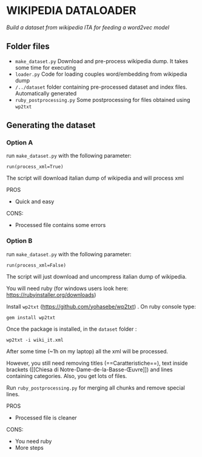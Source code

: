 # WIKIPEDIA DATALOADER
*Build a dataset from wikipedia ITA for feeding a word2vec model*

## Folder files


- `make_dataset.py` Download and pre-process wikipedia dump. It takes some time for executing
- `loader.py` Code for loading couples word/embedding from wikipedia dump
- `/../dataset` folder containing pre-processed dataset and index files. Automatically generated
- `ruby_postprocessing.py` Some postprocessing for files obtained using `wp2txt` 

## Generating the dataset

### Option A
run `make_dataset.py` with the following parameter:

```run(process_xml=True)```

The script will download italian dump of wikipedia and will process
xml

PROS
 - Quick and easy

CONS:
 - Processed file contains some errors


### Option B
run `make_dataset.py` with the following parameter:

```run(process_xml=False)```

The script will just download and uncompress italian dump of wikipedia.

You will need ruby (for windows users look here: https://rubyinstaller.org/downloads)

Install `wp2txt`  (https://github.com/yohasebe/wp2txt) . On ruby console type: 

```gem install wp2txt```

Once the package is installed, in the `dataset` folder :

```wp2txt -i wiki_it.xml```

After some time (~1h on my laptop) all the xml will be processed.

However, you still need removing titles (==Caratteristiche==), 
text inside brackets ([[Chiesa di Notre-Dame-de-la-Basse-Œuvre]]) 
and lines containing categories.
Also, you get lots of files.

Run `ruby_postprocessing.py` for merging all chunks and remove special lines.

PROS
 - Processed file is cleaner

CONS:
 - You need ruby
 - More steps 

